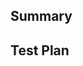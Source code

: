<!-- Thanks for submitting a pull request! We appreciate you spending the time to work on these changes. Please provide enough information so that others can review your pull request. -->

## Summary

<!-- What existing problem does the pull request solve? -->

## Test Plan

<!-- Demonstrate how you have verified that your changes work. -->
